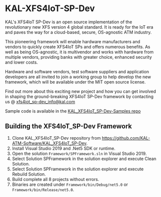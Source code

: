 # KAL-XFS4IoT-SP-Dev

KAL's XFS4IoT SP-Dev is an open source implementation of the revolutionary new XFS version 4 global standard. It is ready for the IoT era and paves the way for a cloud-based, secure, OS-agnostic ATM industry.

This pioneering framework will enable hardware manufacturers and vendors to quickly create XFS4IoT SPs and offers numerous benefits. As well as being OS-agnostic, it is multivendor and works with hardware from multiple vendors, providing banks with greater choice, enhanced security and lower costs.

Hardware and software vendors, test software suppliers and application developers are all invited to join a working group to help develop the new framework, which will be available under the MIT open source license.

Find out more about this exciting new project and how you can get involved in shaping the ground-breaking XFS4IoT SP-Dev framework by contacting us @ xfs4iot_sp-dev_info@kal.com

Sample code is available in the [KAL_XFS4IoT_SP-Dev-Samples repo](https://github.com/KAL-ATM-Software/KAL_XFS4IoT_SP-Dev-Samples)

## Building the XFS4IoT_SP-Dev Framework

1. Clone KAL_XFS4IoT_SP-Dev repository from https://github.com/KAL-ATM-Software/KAL_XFS4IoT_SP-Dev.
2. Install Visual Studio 2019 and .Net5 SDK or runtime.
3. Open the solution `Framework/SPFramework.sln` in Visual Studio 2019.
4. Select Solution SPFramework in the solution explorer and execute Clean Solution.
5. Select Solution SPFramework in the solution explorer and execute Rebuild Solution.
6. Build complete all 8 projects without errors.
7. Binaries are created under `Framework/bin/Debug/net5.0` or `Framework/bin/Release/net5.0`.
